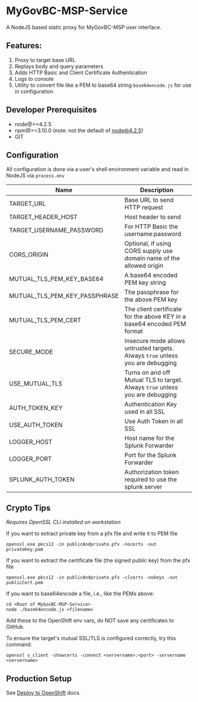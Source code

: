 # MyGovBC-MSP-Service

A NodeJS based static proxy for MyGovBC-MSP user interface.

## Features:

1. Proxy to target base URL  
2. Replays body and query parameters
3. Adds HTTP Basic and Client Certificate Authentication
4. Logs to console
5. Utility to convert file like a PEM to base64 string `base64encode.js` for use in configuration

## Developer Prerequisites
* node@>=4.2.5
* npm@>=3.10.0 (note: not the default of node@4.2.5)
* GIT

## Configuration
All configuration is done via a user's shell environment variable and read in NodeJS via `process.env`

Name | Description
--- | --- 
TARGET_URL | Base URL to send HTTP request
TARGET_HEADER_HOST | Host header to send
TARGET_USERNAME_PASSWORD | For HTTP Basic the username:password
CORS_ORIGIN | Optional, if using CORS supply use domain name of the allowed origin
MUTUAL_TLS_PEM_KEY_BASE64 | A base64 encoded PEM key string
MUTUAL_TLS_PEM_KEY_PASSPHRASE | The passphrase for the above PEM key
MUTUAL_TLS_PEM_CERT | The client certificate for the above KEY in a base64 encoded PEM format
SECURE_MODE | Insecure mode allows untrusted targets.  Always `true` unless you are debugging
USE_MUTUAL_TLS | Turns on and off Mutual TLS to target.  Always `true` unless you are debugging
AUTH_TOKEN_KEY | Authentication Key used in all SSL
USE_AUTH_TOKEN | Use Auth Token in all SSL
LOGGER_HOST | Host name for the Splunk Forwarder
LOGGER_PORT | Port for the Splunk Forwarder
SPLUNK_AUTH_TOKEN | Authorization token required to use the splunk server


## Crypto Tips
_Requires OpenSSL CLI installed on workstation_

If you want to extract private key from a pfx file and write it to PEM file

```
openssl.exe pkcs12 -in publicAndprivate.pfx -nocerts -out privateKey.pem
```
If you want to extract the certificate file (the signed public key) from the pfx file
```
openssl.exe pkcs12 -in publicAndprivate.pfx -clcerts -nokeys -out publicCert.pem
```
If you want to base64encode a file, i.e., like the PEMs above:
```
cd <Root of MyGovBC-MSP-Service>
node ./base64encode.js <filename> 
```

Add these to the OpenShift env vars, do NOT save any certificates to GitHub.

To ensure the target's mutual SSL/TLS is configured correctly, try this command:

```
openssl s_client -showcerts -connect <servername>:<port> -servername <servername>
```

## Production Setup
See [Deploy to OpenShift](openshift/README.md) docs.
